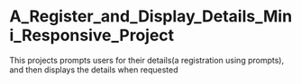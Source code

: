 # A_Register_and_Display_Details_Mini_Responsive_Project
This projects prompts users for their details(a registration using prompts), and then displays the details when requested
